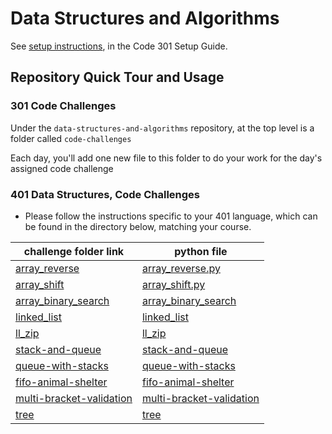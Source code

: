 # Data Structures and Algorithms

See [setup instructions](https://codefellows.github.io/setup-guide/code-301/3-code-challenges), in the Code 301 Setup Guide.

## Repository Quick Tour and Usage

### 301 Code Challenges

Under the `data-structures-and-algorithms` repository, at the top level is a folder called `code-challenges`

Each day, you'll add one new file to this folder to do your work for the day's assigned code challenge

### 401 Data Structures, Code Challenges

- Please follow the instructions specific to your 401 language, which can be found in the directory below, matching your course.

| challenge folder link | python file |
| -------------- | ------------- |
| [array_reverse](python/code_challenges/array_reverse) | [array_reverse.py](python/code_challenges/array_reverse/array_reverse/array_reverse.py) |
| [array_shift](python/code_challenges/array_shift) | [array_shift.py](python/code_challenges/array_shift/array_shift/array_shift.py) |
| [array_binary_search](python/code_challenges/array_binary_search) | [array_binary_search](python/code_challenges/array_binary_search/array_binary_search/array_binary_search.py) |
| [linked_list](python/code_challenges/Data_Structures/linked_list/linked_list) | [linked_list](python/code_challenges/Data_Structures/linked_list/linked_list/linked_list.py) |
| [ll_zip](python/code_challenges/ll_zip/ll_zip) | [ll_zip](python/code_challenges/ll_zip/ll_zip/ll_zip.py) |
| [stack-and-queue](python/code_challenges/stacks_and_queues/stacks_and_queues) | [stack-and-queue](python/code_challenges/stacks_and_queues/stacks_and_queues/stacks_and_queues.py) |
| [queue-with-stacks](python/code_challenges/queue_with_stacks/queue_with_stacks) | [queue-with-stacks](python/code_challenges/queue_with_stacks/queue_with_stacks/queue_with_stacks.py) |
| [fifo-animal-shelter](python/code_challenges/fifo_animal_shelter/fifo_animal_shelter) | [fifo-animal-shelter](python/code_challenges/fifo_animal_shelter/fifo_animal_shelter/fifo_animal_shelter.py) |
| [multi-bracket-validation](python/code_challenges/multi_bracket_validation/multi_bracket_validation) | [multi-bracket-validation](python/code_challenges/multi_bracket_validation/multi_bracket_validation/multi_bracket_validation.py) |
| [tree](python/code_challenges/tree/tree) | [tree](python/code_challenges/tree/tree/tree.py) |

